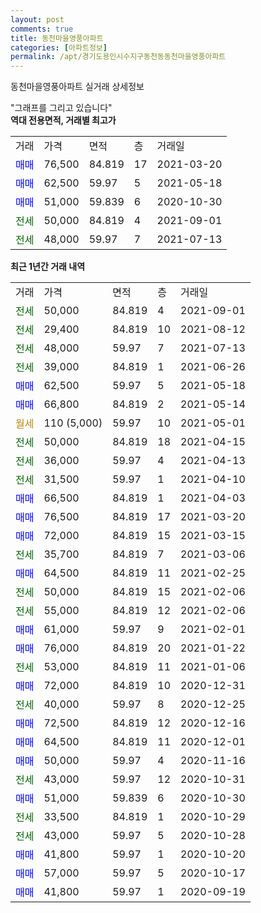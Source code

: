 ```yaml
---
layout: post
comments: true
title: 동천마을영풍아파트
categories: [아파트정보]
permalink: /apt/경기도용인시수지구동천동동천마을영풍아파트
---
```


동천마을영풍아파트 실거래 상세정보

<script type="text/javascript">
  google.charts.load('current', {'packages':['line', 'corechart']});
  google.charts.setOnLoadCallback(drawChart);

  function drawChart() {
    var data = new google.visualization.DataTable();
    data.addColumn('date', '거래일');
    data.addColumn('number', "매매");
    data.addColumn('number', "전세");
    data.addColumn('number', "전매");

    data.addRows([[new Date(Date.parse("2021-09-01")), null, 50000, null], [new Date(Date.parse("2021-08-12")), null, 29400, null], [new Date(Date.parse("2021-07-13")), null, 48000, null], [new Date(Date.parse("2021-06-26")), null, 39000, null], [new Date(Date.parse("2021-05-18")), 62500, null, null], [new Date(Date.parse("2021-05-14")), 66800, null, null], [new Date(Date.parse("2021-05-01")), null, null, null], [new Date(Date.parse("2021-04-15")), null, 50000, null], [new Date(Date.parse("2021-04-13")), null, 36000, null], [new Date(Date.parse("2021-04-10")), null, 31500, null], [new Date(Date.parse("2021-04-03")), 66500, null, null], [new Date(Date.parse("2021-03-20")), 76500, null, null], [new Date(Date.parse("2021-03-15")), 72000, null, null], [new Date(Date.parse("2021-03-06")), null, 35700, null], [new Date(Date.parse("2021-02-25")), 64500, null, null], [new Date(Date.parse("2021-02-06")), null, 50000, null], [new Date(Date.parse("2021-02-06")), null, 55000, null], [new Date(Date.parse("2021-02-01")), 61000, null, null], [new Date(Date.parse("2021-01-22")), 76000, null, null], [new Date(Date.parse("2021-01-06")), null, 53000, null], [new Date(Date.parse("2020-12-31")), 72000, null, null], [new Date(Date.parse("2020-12-25")), null, 40000, null], [new Date(Date.parse("2020-12-16")), 72500, null, null], [new Date(Date.parse("2020-12-01")), 64500, null, null], [new Date(Date.parse("2020-11-16")), 50000, null, null], [new Date(Date.parse("2020-10-31")), null, 43000, null], [new Date(Date.parse("2020-10-30")), 51000, null, null], [new Date(Date.parse("2020-10-29")), null, 33500, null], [new Date(Date.parse("2020-10-28")), null, 43000, null], [new Date(Date.parse("2020-10-20")), 41800, null, null], [new Date(Date.parse("2020-10-17")), 57000, null, null], [new Date(Date.parse("2020-09-19")), 41800, null, null]]);

    var options = {
      hAxis: {
        format: 'yyyy/MM/dd'
      },    
      lineWidth: 0,
      pointsVisible: true,    
      title: '최근 1년간 유형별 실거래가 분포',
      legend: { position: 'bottom' }
    };

    var formatter = new google.visualization.NumberFormat({pattern:'###,###'} );
    formatter.format(data, 1);
    formatter.format(data, 2);
    
    setTimeout(function() {
        var chart = new google.visualization.LineChart(document.getElementById('columnchart_material'));
        chart.draw(data, (options));
        document.getElementById('loading').style.display = 'none';
    }, 200);
  }
</script>


<div id="loading" style="z-index:20; display: block; margin-left: 0px">"그래프를 그리고 있습니다"</div>
<div id="columnchart_material" style="width: 95%; margin-left: 0px; display: block"></div>
<!-- contents start -->
<b>역대 전용면적, 거래별 최고가</b>
<table class="sortable">
    <tr>
      <td>거래</td>
      <td>가격</td>
      <td>면적</td>
      <td>층</td>
      <td>거래일</td>
    </tr>
        <tr>
          <td><a style="color: blue">매매</a></td>
          <td>76,500</td>
          <td>84.819</td>
          <td>17</td>
          <td>2021-03-20</td>
        </tr>            <tr>
          <td><a style="color: blue">매매</a></td>
          <td>62,500</td>
          <td>59.97</td>
          <td>5</td>
          <td>2021-05-18</td>
        </tr>            <tr>
          <td><a style="color: blue">매매</a></td>
          <td>51,000</td>
          <td>59.839</td>
          <td>6</td>
          <td>2020-10-30</td>
        </tr>        
        <tr>
              <td><a style="color: darkgreen">전세</a></td>
              <td>50,000</td>
              <td>84.819</td>
              <td>4</td>
              <td>2021-09-01</td>
            </tr>            <tr>
              <td><a style="color: darkgreen">전세</a></td>
              <td>48,000</td>
              <td>59.97</td>
              <td>7</td>
              <td>2021-07-13</td>
            </tr>        
    
</table>

<b>최근 1년간 거래 내역</b>

<table class="sortable">
    <tr>
      <td>거래</td>
      <td>가격</td>
      <td>면적</td>
      <td>층</td>
      <td>거래일</td>
    </tr>
    <tr>
      <td><a style="color: darkgreen">전세</a></td>
      <td>50,000</td>
      <td>84.819</td>
      <td>4</td>
      <td>2021-09-01</td>
    </tr>          <tr>
      <td><a style="color: darkgreen">전세</a></td>
      <td>29,400</td>
      <td>84.819</td>
      <td>10</td>
      <td>2021-08-12</td>
    </tr>          <tr>
      <td><a style="color: darkgreen">전세</a></td>
      <td>48,000</td>
      <td>59.97</td>
      <td>7</td>
      <td>2021-07-13</td>
    </tr>          <tr>
      <td><a style="color: darkgreen">전세</a></td>
      <td>39,000</td>
      <td>84.819</td>
      <td>1</td>
      <td>2021-06-26</td>
    </tr>          <tr>
      <td><a style="color: blue">매매</a></td>
      <td>62,500</td>
      <td>59.97</td>
      <td>5</td>
      <td>2021-05-18</td>
    </tr>          <tr>
      <td><a style="color: blue">매매</a></td>
      <td>66,800</td>
      <td>84.819</td>
      <td>2</td>
      <td>2021-05-14</td>
    </tr>          <tr>
      <td><a style="color: darkgoldenrod">월세</a></td>
      <td>110 (5,000)</td>
      <td>59.97</td>
      <td>10</td>
      <td>2021-05-01</td>
    </tr>          <tr>
      <td><a style="color: darkgreen">전세</a></td>
      <td>50,000</td>
      <td>84.819</td>
      <td>18</td>
      <td>2021-04-15</td>
    </tr>          <tr>
      <td><a style="color: darkgreen">전세</a></td>
      <td>36,000</td>
      <td>59.97</td>
      <td>4</td>
      <td>2021-04-13</td>
    </tr>          <tr>
      <td><a style="color: darkgreen">전세</a></td>
      <td>31,500</td>
      <td>59.97</td>
      <td>1</td>
      <td>2021-04-10</td>
    </tr>          <tr>
      <td><a style="color: blue">매매</a></td>
      <td>66,500</td>
      <td>84.819</td>
      <td>1</td>
      <td>2021-04-03</td>
    </tr>          <tr>
      <td><a style="color: blue">매매</a></td>
      <td>76,500</td>
      <td>84.819</td>
      <td>17</td>
      <td>2021-03-20</td>
    </tr>          <tr>
      <td><a style="color: blue">매매</a></td>
      <td>72,000</td>
      <td>84.819</td>
      <td>15</td>
      <td>2021-03-15</td>
    </tr>          <tr>
      <td><a style="color: darkgreen">전세</a></td>
      <td>35,700</td>
      <td>84.819</td>
      <td>7</td>
      <td>2021-03-06</td>
    </tr>          <tr>
      <td><a style="color: blue">매매</a></td>
      <td>64,500</td>
      <td>84.819</td>
      <td>11</td>
      <td>2021-02-25</td>
    </tr>          <tr>
      <td><a style="color: darkgreen">전세</a></td>
      <td>50,000</td>
      <td>84.819</td>
      <td>15</td>
      <td>2021-02-06</td>
    </tr>          <tr>
      <td><a style="color: darkgreen">전세</a></td>
      <td>55,000</td>
      <td>84.819</td>
      <td>12</td>
      <td>2021-02-06</td>
    </tr>          <tr>
      <td><a style="color: blue">매매</a></td>
      <td>61,000</td>
      <td>59.97</td>
      <td>9</td>
      <td>2021-02-01</td>
    </tr>          <tr>
      <td><a style="color: blue">매매</a></td>
      <td>76,000</td>
      <td>84.819</td>
      <td>20</td>
      <td>2021-01-22</td>
    </tr>          <tr>
      <td><a style="color: darkgreen">전세</a></td>
      <td>53,000</td>
      <td>84.819</td>
      <td>11</td>
      <td>2021-01-06</td>
    </tr>          <tr>
      <td><a style="color: blue">매매</a></td>
      <td>72,000</td>
      <td>84.819</td>
      <td>10</td>
      <td>2020-12-31</td>
    </tr>          <tr>
      <td><a style="color: darkgreen">전세</a></td>
      <td>40,000</td>
      <td>59.97</td>
      <td>8</td>
      <td>2020-12-25</td>
    </tr>          <tr>
      <td><a style="color: blue">매매</a></td>
      <td>72,500</td>
      <td>84.819</td>
      <td>12</td>
      <td>2020-12-16</td>
    </tr>          <tr>
      <td><a style="color: blue">매매</a></td>
      <td>64,500</td>
      <td>84.819</td>
      <td>11</td>
      <td>2020-12-01</td>
    </tr>          <tr>
      <td><a style="color: blue">매매</a></td>
      <td>50,000</td>
      <td>59.97</td>
      <td>4</td>
      <td>2020-11-16</td>
    </tr>          <tr>
      <td><a style="color: darkgreen">전세</a></td>
      <td>43,000</td>
      <td>59.97</td>
      <td>12</td>
      <td>2020-10-31</td>
    </tr>          <tr>
      <td><a style="color: blue">매매</a></td>
      <td>51,000</td>
      <td>59.839</td>
      <td>6</td>
      <td>2020-10-30</td>
    </tr>          <tr>
      <td><a style="color: darkgreen">전세</a></td>
      <td>33,500</td>
      <td>84.819</td>
      <td>1</td>
      <td>2020-10-29</td>
    </tr>          <tr>
      <td><a style="color: darkgreen">전세</a></td>
      <td>43,000</td>
      <td>59.97</td>
      <td>5</td>
      <td>2020-10-28</td>
    </tr>          <tr>
      <td><a style="color: blue">매매</a></td>
      <td>41,800</td>
      <td>59.97</td>
      <td>1</td>
      <td>2020-10-20</td>
    </tr>          <tr>
      <td><a style="color: blue">매매</a></td>
      <td>57,000</td>
      <td>59.97</td>
      <td>5</td>
      <td>2020-10-17</td>
    </tr>          <tr>
      <td><a style="color: blue">매매</a></td>
      <td>41,800</td>
      <td>59.97</td>
      <td>1</td>
      <td>2020-09-19</td>
    </tr>      </table>
<!-- contents end -->    

